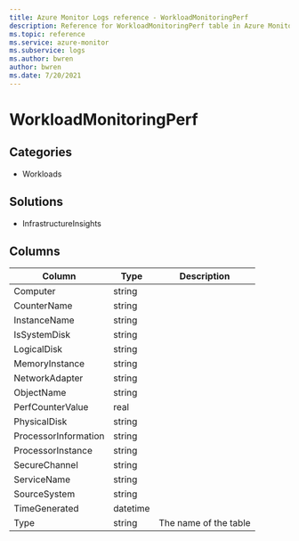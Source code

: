 ```yaml
---
title: Azure Monitor Logs reference - WorkloadMonitoringPerf
description: Reference for WorkloadMonitoringPerf table in Azure Monitor Logs.
ms.topic: reference
ms.service: azure-monitor
ms.subservice: logs
ms.author: bwren
author: bwren
ms.date: 7/20/2021
---
```


# WorkloadMonitoringPerf

 

## Categories

- Workloads
## Solutions

- InfrastructureInsights




## Columns

|Column|Type|Description|
|---|---|---|
|Computer|string||
|CounterName|string||
|InstanceName|string||
|IsSystemDisk|string||
|LogicalDisk|string||
|MemoryInstance|string||
|NetworkAdapter|string||
|ObjectName|string||
|PerfCounterValue|real||
|PhysicalDisk|string||
|ProcessorInformation|string||
|ProcessorInstance|string||
|SecureChannel|string||
|ServiceName|string||
|SourceSystem|string||
|TimeGenerated|datetime||
|Type|string|The name of the table|
